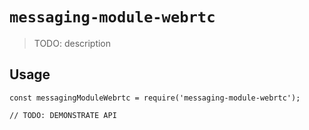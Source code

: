 # `messaging-module-webrtc`

> TODO: description

## Usage

```
const messagingModuleWebrtc = require('messaging-module-webrtc');

// TODO: DEMONSTRATE API
```
